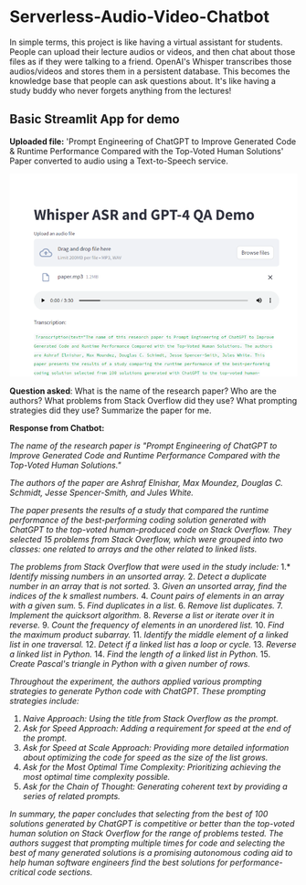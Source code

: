 # Serverless-Audio-Video-Chatbot

In simple terms, this project is like having a virtual assistant for students. People can upload their lecture audios or videos, and then chat about those files as if they were talking to a friend. OpenAI's Whisper transcribes those audios/videos and stores them in a persistent database. This becomes the knowledge base that people can ask questions about. It's like having a study buddy who never forgets anything from the lectures!

## Basic Streamlit App for demo

**Uploaded file:** 'Prompt Engineering of ChatGPT to Improve Generated Code & Runtime Performance Compared with the Top-Voted Human Solutions' Paper converted to audio using a Text-to-Speech service.

![Img](https://github.com/abhamidi-1234/Serverless-Audio-Video-Chatbot/blob/main/Streamlit%20App/Capture1.PNG)

**Question asked**: What is the name of the research paper? Who are the authors? What problems from Stack Overflow did they use? What prompting strategies did they use? Summarize the paper for me.

**Response from Chatbot:** 

*The name of the research paper is "Prompt Engineering of ChatGPT to Improve Generated Code and Runtime Performance Compared with the Top-Voted Human Solutions."*

*The authors of the paper are Ashraf Elnishar, Max Moundez, Douglas C. Schmidt, Jesse Spencer-Smith, and Jules White.*

*The paper presents the results of a study that compared the runtime performance of the best-performing coding solution generated with ChatGPT to the top-voted human-produced code on Stack Overflow. They selected 15 problems from Stack Overflow, which were grouped into two classes: one related to arrays and the other related to linked lists.*

*The problems from Stack Overflow that were used in the study include:*
1.* *Identify missing numbers in an unsorted array.*
2. *Detect a duplicate number in an array that is not sorted.*
3. *Given an unsorted array, find the indices of the k smallest numbers.*
4. *Count pairs of elements in an array with a given sum.*
5. *Find duplicates in a list.*
6. *Remove list duplicates.*
7. *Implement the quicksort algorithm.*
8. *Reverse a list or iterate over it in reverse.*
9. *Count the frequency of elements in an unordered list.*
10. *Find the maximum product subarray.*
11. *Identify the middle element of a linked list in one traversal.*
12. *Detect if a linked list has a loop or cycle.*
13. *Reverse a linked list in Python.*
14. *Find the length of a linked list in Python.*
15. *Create Pascal's triangle in Python with a given number of rows.*

*Throughout the experiment, the authors applied various prompting strategies to generate Python code with ChatGPT. These prompting strategies include:*
1. *Naive Approach: Using the title from Stack Overflow as the prompt.*
2. *Ask for Speed Approach: Adding a requirement for speed at the end of the prompt.*
3. *Ask for Speed at Scale Approach: Providing more detailed information about optimizing the code for speed as the size of the list grows.*
4. *Ask for the Most Optimal Time Complexity: Prioritizing achieving the most optimal time complexity possible.*
5. *Ask for the Chain of Thought: Generating coherent text by providing a series of related prompts.*

*In summary, the paper concludes that selecting from the best of 100 solutions generated by ChatGPT is competitive or better than the top-voted human solution on Stack Overflow for the range of problems tested. The authors suggest that prompting multiple times for code and selecting the best of many generated solutions is a promising autonomous coding aid to help human software engineers find the best solutions for performance-critical code sections.*


